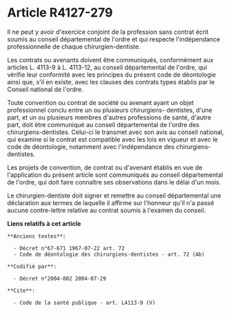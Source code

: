 # Article R4127-279

Il ne peut y avoir d'exercice conjoint de la profession sans contrat écrit soumis au conseil départemental de l'ordre et qui
respecte l'indépendance professionnelle de chaque chirurgien-dentiste. 

Les contrats ou avenants doivent être communiqués, conformément aux articles L. 4113-9 à L. 4113-12, au conseil départemental
de l'ordre, qui vérifie leur conformité avec les principes du présent code de déontologie ainsi que, s'il en existe, avec les
clauses des contrats types établis par le Conseil national de l'ordre. 

Toute convention ou contrat de société ou avenant ayant un objet professionnel conclu entre un ou plusieurs chirurgiens-
dentistes, d'une part, et un ou plusieurs membres d'autres professions de santé, d'autre part, doit être communiqué au
conseil départemental de l'ordre des chirurgiens-dentistes. Celui-ci le transmet avec son avis au conseil national, qui
examine si le contrat est compatible avec les lois en vigueur et avec le code de déontologie, notamment avec l'indépendance
des chirurgiens-dentistes. 

Les projets de convention, de contrat ou d'avenant établis en vue de l'application du présent article sont communiqués au
conseil départemental de l'ordre, qui doit faire connaître ses observations dans le délai d'un mois. 

Le chirurgien-dentiste doit signer et remettre au conseil départemental une déclaration aux termes de laquelle il affirme sur
l'honneur qu'il n'a passé aucune contre-lettre relative au contrat soumis à l'examen du conseil.

**Liens relatifs à cet article**

	**Anciens textes**:

	  - Décret n°67-671 1967-07-22 art. 72
	  - Code de déontologie des chirurgiens-dentistes - art. 72 (Ab)

	**Codifié par**:

	  - Décret n°2004-802 2004-07-29

	**Cite**:

	  - Code de la santé publique - art. L4113-9 (V)
